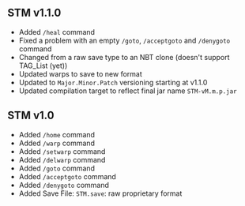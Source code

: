 ## STM v1.1.0
* Added `/heal` command
* Fixed a problem with an empty `/goto`, `/acceptgoto` and `/denygoto` command
* Changed from a raw save type to an NBT clone (doesn't support TAG_List (yet))
* Updated warps to save to new format
* Updated to `Major.Minor.Patch` versioning starting at v1.1.0
* Updated compilation target to reflect final jar name `STM-vM.m.p.jar`

## STM v1.0
* Added `/home` command
* Added `/warp` command
* Added `/setwarp` command
* Added `/delwarp` command
* Added `/goto` command
* Added `/acceptgoto` command
* Added `/denygoto` command
* Added Save File: `STM.save`: raw proprietary format